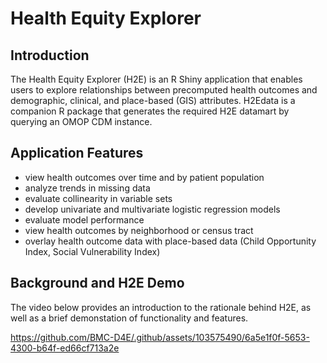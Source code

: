 # Health Equity Explorer
## Introduction
The Health Equity Explorer (H2E) is an R Shiny application that enables users to explore relationships between precomputed health outcomes and demographic, clinical, and place-based (GIS) attributes. H2Edata is a companion R package that generates the required H2E datamart by querying an OMOP CDM instance.

## Application Features
- view health outcomes over time and by patient population
- analyze trends in missing data
- evaluate collinearity in variable sets
- develop univariate and multivariate logistic regression models 
- evaluate model performance
- view health outcomes by neighborhood or census tract
- overlay health outcome data with place-based data (Child Opportunity Index, Social Vulnerability Index)

## Background and H2E Demo
The video below provides an introduction to the rationale behind H2E, as well as a brief demonstation of functionality and features.

https://github.com/BMC-D4E/.github/assets/103575490/6a5e1f0f-5653-4300-b64f-ed66cf713a2e
